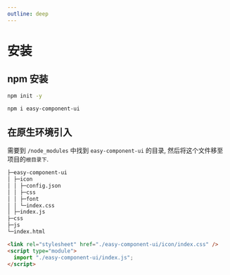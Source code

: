 ```yaml
---
outline: deep
---
```


# 安装

## npm 安装

```bash
npm init -y

npm i easy-component-ui
```

## 在原生环境引入

需要到 `/node_modules` 中找到 `easy-component-ui` 的目录, 然后将这个文件移至项目的`根目录下`.

```txt
├─easy-component-ui
│ ├─icon
│ │ ├─config.json
│ │ ├─css
│ │ ├─font
│ │ └─index.css
│ ├─index.js
├─css
├─js
└─index.html
```

```html
<link rel="stylesheet" href="./easy-component-ui/icon/index.css" />
<script type="module">
  import "./easy-component-ui/index.js";
</script>
```
